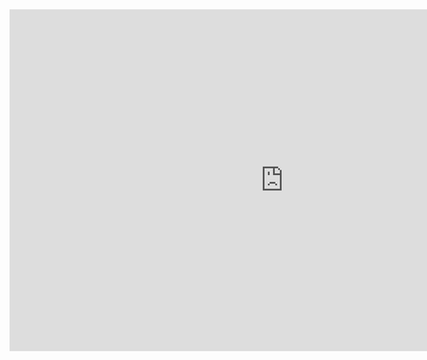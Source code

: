 <iframe src='https://play.cppscreator.com/embed/28905' scrolling='no' width='960' height='600' frameborder=0></iframe>
